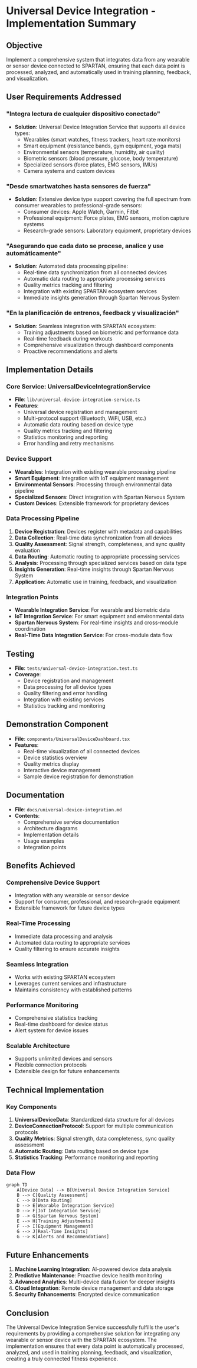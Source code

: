 # Universal Device Integration - Implementation Summary

## Objective
Implement a comprehensive system that integrates data from any wearable or sensor device connected to SPARTAN, ensuring that each data point is processed, analyzed, and automatically used in training planning, feedback, and visualization.

## User Requirements Addressed

### "Integra lectura de cualquier dispositivo conectado"
- **Solution**: Universal Device Integration Service that supports all device types:
  - Wearables (smart watches, fitness trackers, heart rate monitors)
  - Smart equipment (resistance bands, gym equipment, yoga mats)
  - Environmental sensors (temperature, humidity, air quality)
  - Biometric sensors (blood pressure, glucose, body temperature)
  - Specialized sensors (force plates, EMG sensors, IMUs)
  - Camera systems and custom devices

### "Desde smartwatches hasta sensores de fuerza"
- **Solution**: Extensive device type support covering the full spectrum from consumer wearables to professional-grade sensors:
  - Consumer devices: Apple Watch, Garmin, Fitbit
  - Professional equipment: Force plates, EMG sensors, motion capture systems
  - Research-grade sensors: Laboratory equipment, proprietary devices

### "Asegurando que cada dato se procese, analice y use automáticamente"
- **Solution**: Automated data processing pipeline:
  - Real-time data synchronization from all connected devices
  - Automatic data routing to appropriate processing services
  - Quality metrics tracking and filtering
  - Integration with existing SPARTAN ecosystem services
  - Immediate insights generation through Spartan Nervous System

### "En la planificación de entrenos, feedback y visualización"
- **Solution**: Seamless integration with SPARTAN ecosystem:
  - Training adjustments based on biometric and performance data
  - Real-time feedback during workouts
  - Comprehensive visualization through dashboard components
  - Proactive recommendations and alerts

## Implementation Details

### Core Service: UniversalDeviceIntegrationService
- **File**: `lib/universal-device-integration-service.ts`
- **Features**:
  - Universal device registration and management
  - Multi-protocol support (Bluetooth, WiFi, USB, etc.)
  - Automatic data routing based on device type
  - Quality metrics tracking and filtering
  - Statistics monitoring and reporting
  - Error handling and retry mechanisms

### Device Support
- **Wearables**: Integration with existing wearable processing pipeline
- **Smart Equipment**: Integration with IoT equipment management
- **Environmental Sensors**: Processing through environmental data pipeline
- **Specialized Sensors**: Direct integration with Spartan Nervous System
- **Custom Devices**: Extensible framework for proprietary devices

### Data Processing Pipeline
1. **Device Registration**: Devices register with metadata and capabilities
2. **Data Collection**: Real-time data synchronization from all devices
3. **Quality Assessment**: Signal strength, completeness, and sync quality evaluation
4. **Data Routing**: Automatic routing to appropriate processing services
5. **Analysis**: Processing through specialized services based on data type
6. **Insights Generation**: Real-time insights through Spartan Nervous System
7. **Application**: Automatic use in training, feedback, and visualization

### Integration Points
- **Wearable Integration Service**: For wearable and biometric data
- **IoT Integration Service**: For smart equipment and environmental data
- **Spartan Nervous System**: For real-time insights and cross-module coordination
- **Real-Time Data Integration Service**: For cross-module data flow

## Testing
- **File**: `tests/universal-device-integration.test.ts`
- **Coverage**:
  - Device registration and management
  - Data processing for all device types
  - Quality filtering and error handling
  - Integration with existing services
  - Statistics tracking and monitoring

## Demonstration Component
- **File**: `components/UniversalDeviceDashboard.tsx`
- **Features**:
  - Real-time visualization of all connected devices
  - Device statistics overview
  - Quality metrics display
  - Interactive device management
  - Sample device registration for demonstration

## Documentation
- **File**: `docs/universal-device-integration.md`
- **Contents**:
  - Comprehensive service documentation
  - Architecture diagrams
  - Implementation details
  - Usage examples
  - Integration points

## Benefits Achieved

### Comprehensive Device Support
- Integration with any wearable or sensor device
- Support for consumer, professional, and research-grade equipment
- Extensible framework for future device types

### Real-Time Processing
- Immediate data processing and analysis
- Automated data routing to appropriate services
- Quality filtering to ensure accurate insights

### Seamless Integration
- Works with existing SPARTAN ecosystem
- Leverages current services and infrastructure
- Maintains consistency with established patterns

### Performance Monitoring
- Comprehensive statistics tracking
- Real-time dashboard for device status
- Alert system for device issues

### Scalable Architecture
- Supports unlimited devices and sensors
- Flexible connection protocols
- Extensible design for future enhancements

## Technical Implementation

### Key Components
1. **UniversalDeviceData**: Standardized data structure for all devices
2. **DeviceConnectionProtocol**: Support for multiple communication protocols
3. **Quality Metrics**: Signal strength, data completeness, sync quality assessment
4. **Automatic Routing**: Data routing based on device type
5. **Statistics Tracking**: Performance monitoring and reporting

### Data Flow
```mermaid
graph TD
    A[Device Data] --> B[Universal Device Integration Service]
    B --> C[Quality Assessment]
    C --> D[Data Routing]
    D --> E[Wearable Integration Service]
    D --> F[IoT Integration Service]
    D --> G[Spartan Nervous System]
    E --> H[Training Adjustments]
    F --> I[Equipment Management]
    G --> J[Real-Time Insights]
    G --> K[Alerts and Recommendations]
```

## Future Enhancements
1. **Machine Learning Integration**: AI-powered device data analysis
2. **Predictive Maintenance**: Proactive device health monitoring
3. **Advanced Analytics**: Multi-device data fusion for deeper insights
4. **Cloud Integration**: Remote device management and data storage
5. **Security Enhancements**: Encrypted device communication

## Conclusion

The Universal Device Integration Service successfully fulfills the user's requirements by providing a comprehensive solution for integrating any wearable or sensor device with the SPARTAN ecosystem. The implementation ensures that every data point is automatically processed, analyzed, and used in training planning, feedback, and visualization, creating a truly connected fitness experience.